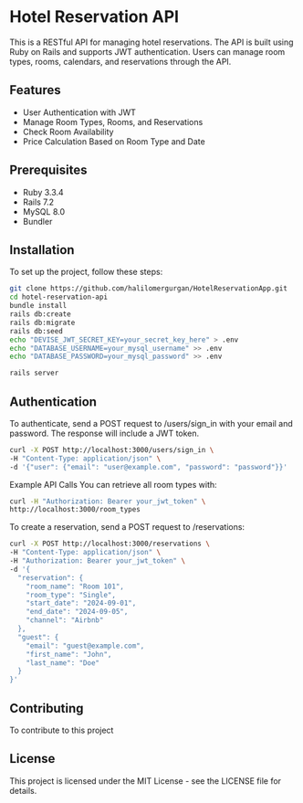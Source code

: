 # Hotel Reservation API

This is a RESTful API for managing hotel reservations. The API is built using Ruby on Rails and supports JWT authentication. Users can manage room types, rooms, calendars, and reservations through the API.

## Features

- User Authentication with JWT
- Manage Room Types, Rooms, and Reservations
- Check Room Availability
- Price Calculation Based on Room Type and Date

## Prerequisites

- Ruby 3.3.4
- Rails 7.2
- MySQL 8.0
- Bundler

## Installation

To set up the project, follow these steps:

```bash
git clone https://github.com/halilomergurgan/HotelReservationApp.git
cd hotel-reservation-api
bundle install
rails db:create
rails db:migrate
rails db:seed
echo "DEVISE_JWT_SECRET_KEY=your_secret_key_here" > .env
echo "DATABASE_USERNAME=your_mysql_username" >> .env
echo "DATABASE_PASSWORD=your_mysql_password" >> .env

rails server
```
## Authentication
To authenticate, send a POST request to /users/sign_in with your email and password. The response will include a JWT token.
```bash
curl -X POST http://localhost:3000/users/sign_in \
-H "Content-Type: application/json" \
-d '{"user": {"email": "user@example.com", "password": "password"}}'
```

Example API Calls
You can retrieve all room types with:

```bash
curl -H "Authorization: Bearer your_jwt_token" \
http://localhost:3000/room_types
```

To create a reservation, send a POST request to /reservations:
```bash
curl -X POST http://localhost:3000/reservations \
-H "Content-Type: application/json" \
-H "Authorization: Bearer your_jwt_token" \
-d '{
  "reservation": {
    "room_name": "Room 101",
    "room_type": "Single",
    "start_date": "2024-09-01",
    "end_date": "2024-09-05",
    "channel": "Airbnb"
  },
  "guest": {
    "email": "guest@example.com",
    "first_name": "John",
    "last_name": "Doe"
  }
}'
```

## Contributing
To contribute to this project

## License
This project is licensed under the MIT License - see the LICENSE file for details.